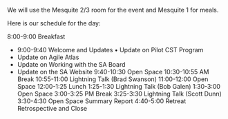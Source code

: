<span style="color:#000ff;">We will use the Mesquite 2/3 room for the event and Mesquite 1 for meals.</span>

<span style="color:#000ff;">Here is our schedule for the day:</span>

<span style="color:#000ff;">8:00-9:00	Breakfast</span>
- <span style="color:#000ff;">9:00-9:40	Welcome and Updates		•	Update on Pilot CST Program</span>
- <span style="color:#000ff;">Update on Agile Atlas</span>
- <span style="color:#000ff;">Update on Working with the SA Board</span>
- <span style="color:#000ff;">Update on the SA Website</span>
<span style="color:#000ff;">9:40-10:30	Open Space</span>
<span style="color:#000ff;">10:30-10:55	AM Break</span>
<span style="color:#000ff;">10:55-11:00	Lightning Talk (Brad Swanson)</span>
<span style="color:#000ff;">11:00-12:00	Open Space</span>
<span style="color:#000ff;">12:00-1:25	Lunch</span>
<span style="color:#000ff;">1:25-1:30	Lightning Talk (Bob Galen)</span>
<span style="color:#000ff;">1:30-3:00	Open Space</span>
<span style="color:#000ff;">3:00-3:25	PM Break</span>
<span style="color:#000ff;">3:25-3:30	Lightning Talk (Scott Dunn)</span>
<span style="color:#000ff;">3:30-4:30	Open Space Summary Report</span>
<span style="color:#000ff;">4:40-5:00	Retreat Retrospective and Close</span>